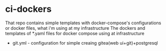 # ci-dockers
That repo contains simple templates with docker-compose's configurations or docker files, what i'm using at my infrastructure
The dockers and templates of *.yaml files for docker compose using at infrastructure

- git.yml - configuration for simple creaing gitea(web ui+git)+postgresql

